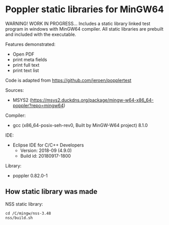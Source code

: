 # Poppler static libraries for MinGW64
WARNING! WORK IN PROGRESS...
Includes a static library linked test program in windows with MinGW64 compiler. All static libraries are prebuilt and included with the executable. 

Features demonstrated:
* Open PDF
* print meta fields
* print full text
* print text list

Code is adapted from https://github.com/jeroen/popplertest

Sources:
* MSYS2 (https://msys2.duckdns.org/package/mingw-w64-x86_64-poppler?repo=mingw64)

Compiler: 
- gcc (x86_64-posix-seh-rev0, Built by MinGW-W64 project) 8.1.0

IDE: 
* Eclipse IDE for C/C++ Developers
	* Version: 2018-09 (4.9.0)
	* Build id: 20180917-1800

Library: 
* poppler 0.82.0-1

## How static library was made
NSS static library:
```shell
cd /C/mingw/nss-3.48
nss/build.sh
```

